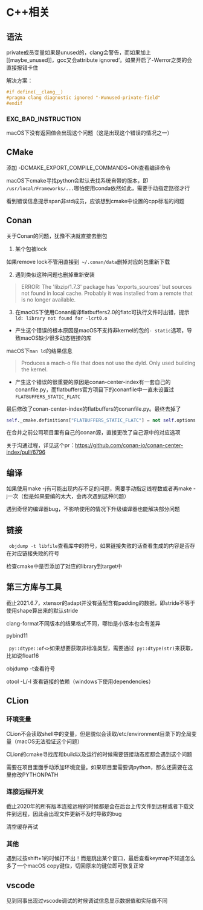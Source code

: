 # C++相关

## 语法

private成员变量如果是unused的，clang会警告，而如果加上[[maybe_unused]]，gcc又会attribute ignored‘。如果开启了-Werror之类的会直接报错卡住

解决方案：

```c++
#if define(__clang__)
#pragma clang diagnostic ignored "-Wunused-private-field"
#endif
```

### EXC_BAD_INSTRUCTION

macOS下没有返回值会出现这个问题（这是出现这个错误的情况之一）

## CMake

添加 -DCMAKE_EXPORT_COMPILE_COMMANDS=ON查看编译命令

macOS下cmake寻找python会默认去找系统自带的版本，即` /usr/local/Frameworks/...`哪怕使用conda依然如此，需要手动指定路径才行

看到错误信息提示span非std成员，应该想到cmake中设置的cpp标准的问题

## Conan

关于Conan的问题，犹豫不决就直接去删包

1. 某个包被lock

如果remove lock不管用直接到` ~/.conan/data`删掉对应的包重新下载

2. 遇到类似这种问题也删掉重新安装

> ERROR: The 'libzip/1.7.3' package has 'exports_sources' but sources not found in local cache. Probably it was installed from a remote that is no longer available.

3. 在macOS下使用Conan编译flatbuffers2.0的flatc可执行文件时出错，提示` ld: library not found for -lcrt0.o`

+ 产生这个错误的根本原因是macOS不支持非kernel的包的`- static`选项，导致macOS缺少很多动态链接的库

macOS下`man ld`的结果信息

> Produces a mach-o file that does not use the dyld.  Only used building the kernel.

+ 产生这个错误的很重要的原因是conan-center-index有一套自己的conanfile.py，而flatbuffers官方项目下的conanfile中一直未设置过`FLATBUFFERS_STATIC_FLATC`

最后修改了conan-center-index的flatbuffers的conanfile.py。最终去掉了

```python
self._cmake.definitions["FLATBUFFERS_STATIC_FLATC"] = not self.options.shared
```

在合并之前公司项目里有自己的conan源，直接更改了自己源中的对应选项

关于沟通过程，详见这个pr：https://github.com/conan-io/conan-center-index/pull/6796

## 编译

如果使用make -j有可能出现内存不足的问题，需要手动指定线程数或者再make -j一次（但是如果要编的太大，会再次遇到这种问题）

遇到奇怪的编译器bug，不影响使用的情况下升级编译器也能解决部分问题

## 链接

` objdump -t libfile`查看库中的符号，如果链接失败的话查看生成的内容是否存在对应链接失败的符号

检查cmake中是否添加了对应的library到target中

## 第三方库与工具

截止2021.6.7，xtensor的adapt并没有适配含有padding的数据，即stride不等于使用shape算出来的默认stride

clang-format不同版本的结果格式不同，哪怕是小版本也会有差异

pybind11

` py::dtype::of<>`如果想要获取非标准类型，需要通过` py::dtype(str)`来获取，比如说float16

objdump -t查看符号

otool -L/-l 查看链接的依赖（windows下使用dependencies）

## CLion

### 环境变量

CLion不会读取shell中的变量，但是貌似会读取/etc/environment目录下的全局变量（macOS无法验证这个问题）

CLion的cmake寻找库和build以及运行的时候需要链接动态库都会遇到这个问题

需要在项目里面手动添加环境变量。如果项目里需要调python，那么还需要在这里修改PYTHONPATH

### 连接远程开发

截止2020年的所有版本连接远程的时候都是会在后台上传文件到远程或者下载文件到远程，因此会出现文件更新不及时导致的bug

清空缓存再试

### 其他

遇到过按shift+1的时候打不出！而是跳出某个窗口，最后查看keymap不知道怎么多了一个macOS copy键位，切回原来的键位即可恢复正常

## vscode

见到同事出现过vscode调试的时候调试信息显示数据值和实际值不同